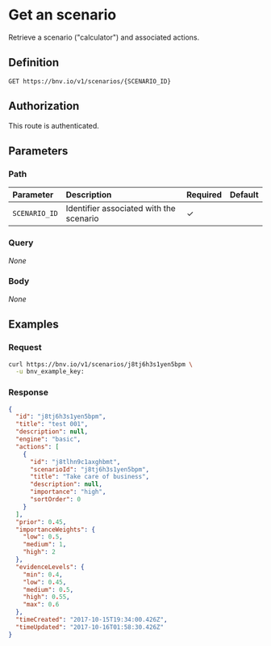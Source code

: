 # Get an scenario

Retrieve a scenario ("calculator") and associated actions.


## Definition

```
GET https://bnv.io/v1/scenarios/{SCENARIO_ID}
```


## Authorization

This route is authenticated.


## Parameters

### Path

| Parameter      | Description | Required | Default |
| :------------- | :---------- | :------- | :------ |
| `SCENARIO_ID`  | Identifier associated with the scenario | ✓ | |

### Query

*None*

### Body

*None*


## Examples

### Request

```sh
curl https://bnv.io/v1/scenarios/j8tj6h3s1yen5bpm \
  -u bnv_example_key:
```

### Response

```json
{
  "id": "j8tj6h3s1yen5bpm",
  "title": "test 001",
  "description": null,
  "engine": "basic",
  "actions": [
    {
      "id": "j8tlhn9c1axghbmt",
      "scenarioId": "j8tj6h3s1yen5bpm",
      "title": "Take care of business",
      "description": null,
      "importance": "high",
      "sortOrder": 0
    }
  ],
  "prior": 0.45,
  "importanceWeights": {
    "low": 0.5,
    "medium": 1,
    "high": 2
  },
  "evidenceLevels": {
    "min": 0.4,
    "low": 0.45,
    "medium": 0.5,
    "high": 0.55,
    "max": 0.6
  },
  "timeCreated": "2017-10-15T19:34:00.426Z",
  "timeUpdated": "2017-10-16T01:58:30.426Z"
}
```
